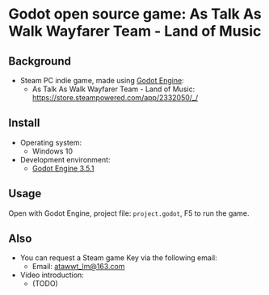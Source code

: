 # Godot open source game: As Talk As Walk Wayfarer Team - Land of Music

## Background
- Steam PC indie game, made using [Godot Engine](https://godotengine.org/):
    - As Talk As Walk Wayfarer Team - Land of Music: https://store.steampowered.com/app/2332050/_/

## Install
- Operating system:
    - Windows 10
- Development environment:
    - [Godot Engine 3.5.1](https://github.com/godotengine/godot/releases/download/3.5.1-stable/Godot_v3.5.1-stable_win64.exe.zip)
    

## Usage
Open with Godot Engine, project file: `project.godot`, F5 to run the game.

## Also
- You can request a Steam game Key via the following email:
    - Email: atawwt_lm@163.com
- Video introduction:
    - (TODO)
